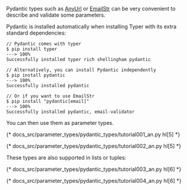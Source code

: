 Pydantic types such as [AnyUrl](https://docs.pydantic.dev/latest/api/networks/#pydantic.networks.AnyUrl) or [EmailStr](https://docs.pydantic.dev/latest/api/networks/#pydantic.networks.EmailStr) can be very convenient to describe and validate some parameters.

Pydantic is installed automatically when installing Typer with its extra standard dependencies:

<div class="termy">

```console
// Pydantic comes with typer
$ pip install typer
---> 100%
Successfully installed typer rich shellingham pydantic

// Alternatively, you can install Pydantic independently
$ pip install pydantic
---> 100%
Successfully installed pydantic

// Or if you want to use EmailStr
$ pip install "pydantic[email]"
---> 100%
Successfully installed pydantic, email-validator
```

</div>


You can then use them as parameter types.

{* docs_src/parameter_types/pydantic_types/tutorial001_an.py hl[5] *}

{* docs_src/parameter_types/pydantic_types/tutorial002_an.py hl[5] *}

These types are also supported in lists or tuples:

{* docs_src/parameter_types/pydantic_types/tutorial003_an.py hl[6] *}

{* docs_src/parameter_types/pydantic_types/tutorial004_an.py hl[6] *}
